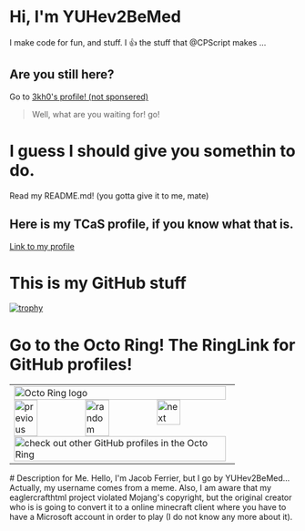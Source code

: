# Hi, I'm YUHev2BeMed
I make code for fun, and stuff.
I 👍 the stuff that @CPScript makes
...
## Are you still here?
Go to [3kh0's profile! (not sponsered)](https://github.com/3kh0)

>Well, what are you waiting for! go!
# I guess I should give you somethin to do.
Read my README.md! (you gotta give it to me, mate)
## Here is my TCaS profile, if you know what that is.
[Link to my profile](https://twocansandstring.com/users/hehenotsheshetest)
# This is my GitHub stuff
[![trophy](https://github-profile-trophy.vercel.app/?username=YUHev2BeMed&theme=discord&column=-1&margin-w=20)](https://github.com/ryo-ma/github-profile-trophy)
# Go to the Octo Ring! The RingLink for GitHub profiles!
<table><tbody><tr><td><a href="https://octo-ring.com/"><img src="https://octo-ring.com/static/img/widget/top.png" width="99%" alt="Octo Ring logo" align="top"></a><br><a href="https://octo-ring.com/p/YUHev2BeMed/prev"><img src="https://octo-ring.com/static/img/widget/prev.png" width="33%" alt="previous" align="top" title="previous profile"></a><a href="https://octo-ring.com/p/YUHev2BeMed/random"><img src="https://octo-ring.com/static/img/widget/random.png" width="33%" alt="random" align="top" title="random profile"></a><a href="https://octo-ring.com/p/YUHev2BeMed/next"><img src="https://octo-ring.com/static/img/widget/next.png" width="33%" alt="next" align="top" title="next profile"></a><br><a href="https://octo-ring.com/"><img src="https://octo-ring.com/static/img/widget/bottom.png" width="99%" alt="check out other GitHub profiles in the Octo Ring" align="top"></a></td></tr></tbody></table>
# Description for Me.
Hello, I'm Jacob Ferrier, but I go by YUHev2BeMed... Actually, my username comes from a meme. Also, I am aware that my eaglercrafthtml 
project violated Mojang's copyright, but the original creator who is 
is going to convert it to a online minecraft client where you have to have a Microsoft account in order to play (I do not know any more about it).
